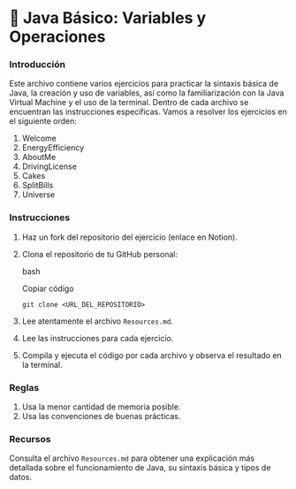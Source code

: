 # :paperclip: Java Básico: Variables y Operaciones

### Introducción

Este archivo contiene varios ejercicios para practicar la sintaxis básica de Java, la creación y uso de variables, así como la familiarización con la Java Virtual Machine y el uso de la terminal. Dentro de cada archivo se encuentran las instrucciones específicas. Vamos a resolver los ejercicios en el siguiente orden:

1.  Welcome
2.  EnergyEfficiency
3.  AboutMe
4.  DrivingLicense
5.  Cakes
6.  SplitBills
7.  Universe

### Instrucciones

1.  Haz un fork del repositorio del ejercicio (enlace en Notion).
2.  Clona el repositorio de tu GitHub personal:
    
    bash
    
    Copiar código
    
    `git clone <URL_DEL_REPOSITORIO>` 
    
3.  Lee atentamente el archivo `Resources.md`.
4.  Lee las instrucciones para cada ejercicio.
5.  Compila y ejecuta el código por cada archivo y observa el resultado en la terminal.

### Reglas

1.  Usa la menor cantidad de memoria posible.
2.  Usa las convenciones de buenas prácticas.

### Recursos

Consulta el archivo `Resources.md` para obtener una explicación más detallada sobre el funcionamiento de Java, su sintaxis básica y tipos de datos.
###